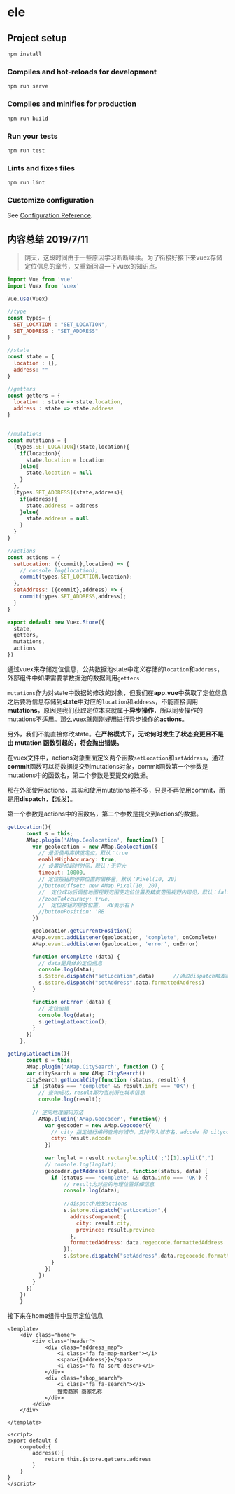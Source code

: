 

# ele

## Project setup
```
npm install
```

### Compiles and hot-reloads for development
```
npm run serve
```

### Compiles and minifies for production
```
npm run build
```

### Run your tests
```
npm run test
```

### Lints and fixes files
```
npm run lint
```

### Customize configuration
See [Configuration Reference](https://cli.vuejs.org/config/).



## 内容总结 2019/7/11   

> 阴天，这段时间由于一些原因学习断断续续。为了衔接好接下来vuex存储定位信息的章节，又重新回温一下vuex的知识点。

```js
import Vue from 'vue'
import Vuex from 'vuex'

Vue.use(Vuex)

//type
const types= {
  SET_LOCATION : "SET_LOCATION",
  SET_ADDRESS : "SET_ADDRESS"
}

//state
const state = {
  location : {},
  address: ""
}

//getters
const getters = {
  location : state => state.location,
  address : state => state.address 
}


//mutations
const mutations = {
  [types.SET_LOCATION](state,location){
    if(location){
      state.location = location
    }else{
      state.location = null
    }
  },
  [types.SET_ADDRESS](state,address){
    if(address){
      state.address = address
    }else{
      state.address = null
    }
  }
}

//actions
const actions = {
  setLocation: ({commit},location) => {
    // console.log(location);
    commit(types.SET_LOCATION,location);
  },
  setAddress: ({commit},address) => {
    commit(types.SET_ADDRESS,address);
  }
}

export default new Vuex.Store({
  state,
  getters,
  mutations,
  actions
})

```

通过vuex来存储定位信息，公共数据池state中定义存储的`location`和`address`，外部组件中如果需要拿数据池的数据则用`getters`

`mutations`作为对state中数据的修改的对象，但我们在**app.vue**中获取了定位信息之后要将信息存储到**state**中对应的`location`和`address`，不能直接调用**mutations**，原因是我们获取定位本来就属于**异步操作**，所以同步操作的mutations不适用。那么vuex就刚刚好用进行异步操作的**actions**。

另外，我们不能直接修改state。**在严格模式下，无论何时发生了状态变更且不是由 mutation 函数引起的，将会抛出错误。** 

在vuex文件中，actions对象里面定义两个函数`setLocation`和`setAddress`，通过**commit**函数可以将数据提交到mutations对象，commit函数第一个参数是mutations中的函数名，第二个参数是要提交的数据。

那在外部使用actions，其实和使用mutations差不多，只是不再使用commit，而是用**dispatch**，【派发】。

第一个参数是actions中的函数名，第二个参数是提交到actions的数据。

```js
getLocation(){
      const s = this;
      AMap.plugin('AMap.Geolocation', function() {
        var geolocation = new AMap.Geolocation({
          // 是否使用高精度定位，默认：true
          enableHighAccuracy: true,
          // 设置定位超时时间，默认：无穷大
          timeout: 10000,
          // 定位按钮的停靠位置的偏移量，默认：Pixel(10, 20)
          //buttonOffset: new AMap.Pixel(10, 20),
          //  定位成功后调整地图视野范围使定位位置及精度范围视野内可见，默认：false
          //zoomToAccuracy: true,     
          //  定位按钮的排放位置,  RB表示右下
          //buttonPosition: 'RB'
        })

        geolocation.getCurrentPosition()
        AMap.event.addListener(geolocation, 'complete', onComplete)
        AMap.event.addListener(geolocation, 'error', onError)

        function onComplete (data) {
          // data是具体的定位信息
          console.log(data);
          s.$store.dispatch("setLocation",data)      //通过dispatch触发actions
          s.$store.dispatch("setAddress",data.formattedAddress)
        }

        function onError (data) {
          // 定位出错
          console.log(data);
          s.getLngLatLoaction();
        }
      })
    },
```

```js
getLngLatLoaction(){
      const s = this;
      AMap.plugin('AMap.CitySearch', function () {
      var citySearch = new AMap.CitySearch()
      citySearch.getLocalCity(function (status, result) {
        if (status === 'complete' && result.info === 'OK') {
          // 查询成功，result即为当前所在城市信息
          console.log(result);
          
        // 逆向地理编码方法
          AMap.plugin('AMap.Geocoder', function() {
            var geocoder = new AMap.Geocoder({
              // city 指定进行编码查询的城市，支持传入城市名、adcode 和 citycode
              city: result.adcode
            })
          
            var lnglat = result.rectangle.split(';')[1].split(',')
            // console.log(lnglat);
            geocoder.getAddress(lnglat, function(status, data) {
              if (status === 'complete' && data.info === 'OK') {
                  // result为对应的地理位置详细信息
                  console.log(data);
                  
                  //dispatch触发actions
                  s.$store.dispatch("setLocation",{
                    addressComponent:{
                      city: result.city,
                      province: result.province
                    },
                    formattedAddress: data.regeocode.formattedAddress
                  }),
                  s.$store.dispatch("setAddress",data.regeocode.formattedAddress)
              }
            })
          })
        }
      })
    })
    }
```





接下来在home组件中显示定位信息

```vue
<template>
    <div class="home">
        <div class="header">
            <div class="address_map">
                <i class="fa fa-map-marker"></i>
                <span>{{address}}</span>
                <i class="fa fa-sort-desc"></i>
            </div>
            <div class="shop_search">
                <i class="fa fa-search"></i>
                搜索商家 商家名称
            </div>
        </div>
    </div>

</template>

<script>
export default {
    computed:{
        address(){
            return this.$store.getters.address
        }
    }
}
</script>
```

